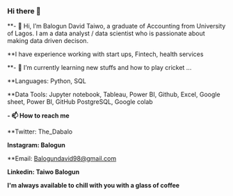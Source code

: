 ### Hi there 👋
**- 👋 Hi, I’m Balogun David Taiwo, a graduate of Accounting from University of Lagos. I am a data analyst / data scientist who is passionate about making data driven decison.   

**I have experience working with start ups, Fintech, health services 


**- 🌱 I’m currently learning new stuffs and how to play cricket  ...

**Languages: Python, SQL

**Data Tools:  Jupyter notebook, Tableau, Power BI, Github, Excel, Google sheet, Power BI, GitHub PostgreSQL, Google colab


**- 📫 How to reach me**

  **Twitter: The_Dabalo
  
  **Instagram: Balogun**
  
  **Email: Balogundavid98@gmail.com
  
  **Linkedin: Taiwo Balogun**
  
  **I'm always available to chill with you with a glass of coffee**  



<!--
**DABALO98/DABALO98** is a ✨ _special_ ✨ repository because its `README.md` (this file) appears on your GitHub profile.
